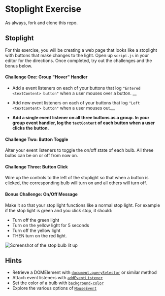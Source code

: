 # Stoplight Exercise

As always, fork and clone this repo.

## Stoplight

For this exercise, you will be creating a web page that looks like a stoplight with buttons that make changes to the light. Open up `script.js` in your editor for the directions. Once completed, try out the challenges and the bonus below.

#### Challenge One: Group "Hover" Handler

* Add a event listeners on each of your buttons that log `"Entered <textContent> button"` when a user mouses over a button. __

* Add new event listeners on each of your buttons that log `"Left <textContent> button"` when a user mouses out.__

* **Add a single event listener on all three buttons as a group. In your group event handler, log the `textContent` of each button when a user clicks the button.**

#### Challenge Two: Button Toggle

Alter your event listeners to toggle the on/off state of each bulb. All three bulbs can be on or off from now on.

#### Challenge Three: Button Click

Wire up the controls to the left of the stoplight so that when a button is clicked, the corresponding bulb will turn on and all others will turn off.

#### Bonus Challenge: On/Off Message

Make it so that your stop light functions like a normal stop light. For example if the stop light is green and you click stop, it should:
* Turn off the green light
* Turn on the yellow light for 5 seconds
* Turn off the yellow light
* THEN turn on the red light.

![Screenshot of the stop bulb lit up](screenshot.png)

## Hints

* Retrieve a DOMElement with [`document.querySelector`](https://developer.mozilla.org/en-US/docs/Web/API/Document/querySelector) or similar method
* Attach event listeners with [`addEventListener`](https://developer.mozilla.org/en-US/docs/Web/API/EventTarget/addEventListener)
* Set the color of a bulb with [`background-color`](https://developer.mozilla.org/en-US/docs/Web/CSS/background-color)
* Explore the various options of [`MouseEvent`](https://developer.mozilla.org/en-US/docs/Web/API/MouseEvent)
